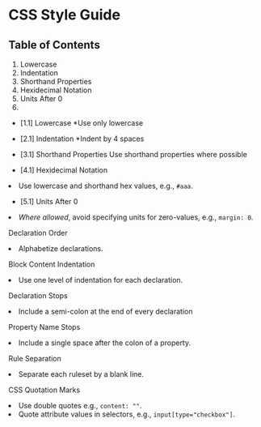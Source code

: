 # CSS Style Guide

## Table of Contents

1. Lowercase
2. Indentation
3. Shorthand Properties
4. Hexidecimal Notation
5. Units After 0
6. 

- [1.1] Lowercase
*Use only lowercase

- [2.1] Indentation
*Indent by 4 spaces

- [3.1] Shorthand Properties
Use shorthand properties where possible

- [4.1] Hexidecimal Notation
<li>Use lowercase and shorthand hex values, e.g., <code>#aaa</code>.</li>


- [5.1] Units After 0
<li><em>Where allowed</em>, avoid specifying units for zero-values, e.g., <code>margin: 0</code>.</li>


Declaration Order
<li>Alphabetize declarations.</li>

Block Content Indentation
<li>Use one level of indentation for each declaration.</li>

Declaration Stops
<li>Include a semi-colon at the end of every declaration</li>

Property Name Stops
<li>Include a single space after the colon of a property.</li>

Rule Separation
<li>Separate each ruleset by a blank line.</li>

CSS Quotation Marks
<li>Use double quotes e.g., <code>content: ""</code>.</li>
<li>Quote attribute values in selectors, e.g., <code>input[type="checkbox"]</code>.</li>
